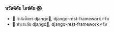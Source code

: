 ### หวัดดีคับ ไอซ์คับ 😱

- 🌱 กำลังศึกษา django🐍, django-rest-framework ครับ
- 🔭 ทำงานกับ django🐍, django-rest-framework ครับ

<!--
**Ic3Sandy/Ic3Sandy** is a ✨ _special_ ✨ repository because its `README.md` (this file) appears on your GitHub profile.

Here are some ideas to get you started:

- 🔭 I’m currently working on ...
- 🌱 I’m currently learning ...
- 👯 I’m looking to collaborate on ...
- 🤔 I’m looking for help with ...
- 💬 Ask me about ...
- 📫 How to reach me: ...
- 😄 Pronouns: ...
- ⚡ Fun fact: ...
-->
